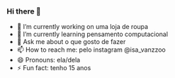 ### Hi there 👋

- 🔭 I’m currently working on uma loja de roupa
- 🌱 I’m currently learning pensamento computacional
- 💬 Ask me about o que gosto de fazer
- 📫 How to reach me: pelo instagram @isa_vanzzoo
- 😄 Pronouns: ela/dela
- ⚡ Fun fact: tenho 15 anos


